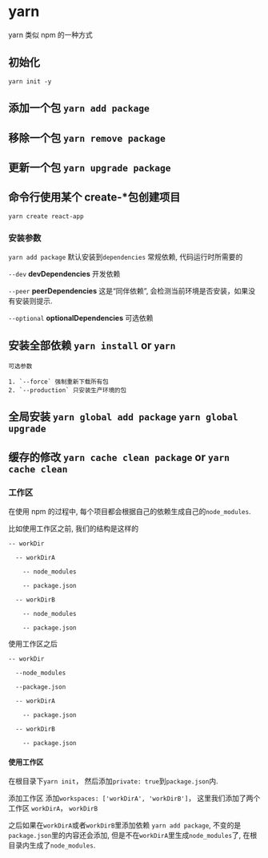 # yarn

yarn 类似 npm 的一种方式

## 初始化

`yarn init -y`

## 添加一个包 `yarn add package`

## 移除一个包 `yarn remove package`

## 更新一个包 `yarn upgrade package`

## 命令行使用某个 create-\*包创建项目

`yarn create react-app`

### 安装参数

`yarn add package` 默认安装到`dependencies` 常规依赖, 代码运行时所需要的

`--dev` **devDependencies** 开发依赖

`--peer` **peerDependencies** 这是“同伴依赖”, 会检测当前环境是否安装，如果没有安装则提示.

`--optional` **optionalDependencies** 可选依赖

## 安装全部依赖 `yarn install` or `yarn`

    可选参数

    1. `--force` 强制重新下载所有包
    2. `--production` 只安装生产环境的包

## 全局安装 `yarn global add package` `yarn global upgrade`

## 缓存的修改 `yarn cache clean package` or `yarn cache clean`

### 工作区

在使用 npm 的过程中, 每个项目都会根据自己的依赖生成自己的`node_modules`.

比如使用工作区之前, 我们的结构是这样的

```
-- workDir

  -- workDirA

    -- node_modules

    -- package.json

  -- workDirB

    -- node_modules

    -- package.json

```

使用工作区之后

```
-- workDir

  --node_modules

  --package.json

  -- workDirA

    -- package.json

  -- workDirB

    -- package.json

```

#### 使用工作区

在根目录下`yarn init`， 然后添加`private: true`到`package.json`内.

添加工作区 添加`workspaces: ['workDirA', 'workDirB']`， 这里我们添加了两个工作区 `workDirA`， `workDirB`

之后如果在`workDirA`或者`workDirB`里添加依赖 `yarn add package`, 不变的是`package.json`里的内容还会添加, 但是不在`workDirA`里生成`node_modules`了, 在根目录内生成了`node_modules`.
